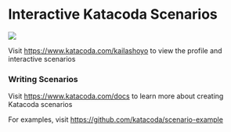# Interactive Katacoda Scenarios

[![](http://shields.katacoda.com/katacoda/kailashoyo/count.svg)](https://www.katacoda.com/kailashoyo "Get your profile on Katacoda.com")

Visit https://www.katacoda.com/kailashoyo to view the profile and interactive scenarios

### Writing Scenarios
Visit https://www.katacoda.com/docs to learn more about creating Katacoda scenarios

For examples, visit https://github.com/katacoda/scenario-example

